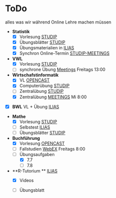# ToDo

alles was wir während Online Lehre machen müssen

- **Statistik** 
    - [x] Vorlesung  [STUDIP](https://studip.uni-halle.de/dispatch.php/course/files/index/bb255f3166409ca6bf427d62d38a639e?cid=f69e6edd60aa482027bace682879a7bf)
    - [x] Übungsblätter [STUDIP](https://studip.uni-halle.de/dispatch.php/course/files/index/8b0dce8c3c007b340cc25ab896ad3f87?cid=f69e6edd60aa482027bace682879a7bf)
    - [x] Übungsmaterialien in [ILIAS](https://ilias.uni-halle.de/goto.php?target=crs_220184&client_id=unihalle)
    - [x] Synchron Online-Termin [STUDIP-MEETINGS](https://studip.uni-halle.de/plugins.php/meetingplugin/index?cid=6aa77b737e69c82a81d93ff7c7a410c6#/) 
- **VWL** 
    - [x] Vorlesung [STUDIP](https://studip.uni-halle.de/dispatch.php/course/files?cid=cbc118b597a7b750d1503bfb3191295c) 
    - [ ] synchrone Übung [Meetings](https://studip.uni-halle.de/plugins.php/meetingplugin/index?cid=12f91aa567b01ea251408fd2c4a6c455#/) Freitags 13:00
- **Wirtschafstinformatik**
    - [x] VL [OPENCAST](https://studip.uni-halle.de/plugins.php/opencast/course/index?cid=df0f041ad274fc2c80bd4cb393912a92)
    - [x] Computerübung [STUDIP](https://studip.uni-halle.de/dispatch.php/course/files?cid=df0f041ad274fc2c80bd4cb393912a92)
    - [ ] Zentralübung [STUDIP](https://studip.uni-halle.de/dispatch.php/course/files/index/680571bb9b9927b3e294135cb36ffb66?cid=df0f041ad274fc2c80bd4cb393912a92)
    - [x] Zentralübung [MEETINGS](https://studip.uni-halle.de/plugins.php/meetingplugin/index?cid=df0f041ad274fc2c80bd4cb393912a92#/) Mi 8:00
- [x] **BWL** VL + Übung [ILIAS](https://ilias.uni-halle.de/ilias.php?ref_id=217678&cmdClass=ilrepositorygui&cmdNode=us&baseClass=ilrepositorygui)
- **Mathe** 
    - [x] Vorlesung [STUDIP](https://studip.uni-halle.de/dispatch.php/course/files/index/37b1366b8d66a8d7020d870d0e2ec49a?cid=e40de35dc0052790d6339e9b1bdf7e0c)
    - [ ] Selbstest [ILIAS](https://ilias.uni-halle.de/ilias.php?ref_id=220211&cmdClass=ilrepositorygui&cmdNode=us&baseClass=ilrepositorygui)
    - [ ] Übungsblätter [STUDIP](https://studip.uni-halle.de/dispatch.php/course/files/index/92d368b2368f95cb792fd7a09bdddf78?cid=e40de35dc0052790d6339e9b1bdf7e0c)
- **Buchführung** 
    - [x] Vorlesung [OPENCAST](https://studip.uni-halle.de/plugins.php/opencast/course/index?cid=9621ab9e6f480ff17e4a751b9ccc59d4)
    - [ ] Fallstudien [WebEX](https://uni-halle.webex.com/meet/michael.braeutigam) Freitags 8:00
    - [ ] Übungsaufgaben
        - [x] 7.7
        - [ ] 7.8
- **R-Tutorium ** [ILIAS](https://ilias.uni-halle.de/ilias.php?ref_id=219883&cmdClass=ilrepositorygui&cmdNode=us&baseClass=ilrepositorygui)
    - [x] Videos 
    - [ ] Übungsblatt

